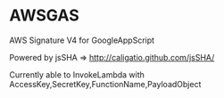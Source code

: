 # AWSGAS
AWS Signature V4 for GoogleAppScript

Powered by jsSHA => http://caligatio.github.com/jsSHA/

Currently able to InvokeLambda with AccessKey,SecretKey,FunctionName,PayloadObject
